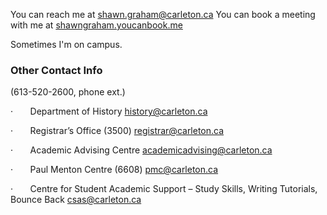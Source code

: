 You can reach me at shawn.graham@carleton.ca
You can book a meeting with me at [shawngraham.youcanbook.me](https://shawngraham.youcanbook.me)

Sometimes I'm on campus.

### Other Contact Info
(613-520-2600, phone ext.)

·       Department of History [history@carleton.ca](mailto:history@carleton.ca)  

·       Registrar’s Office (3500) [registrar@carleton.ca](mailto:registrar@carleton.ca)

·       Academic Advising Centre [academicadvising@carleton.ca](mailto:academicadvising@carleton.ca)  

·       Paul Menton Centre (6608) [pmc@carleton.ca](mailto:pmc@carleton.ca)  

·       Centre for Student Academic Support – Study Skills, Writing Tutorials, Bounce Back [csas@carleton.ca](mailto:csas@carleton.ca)